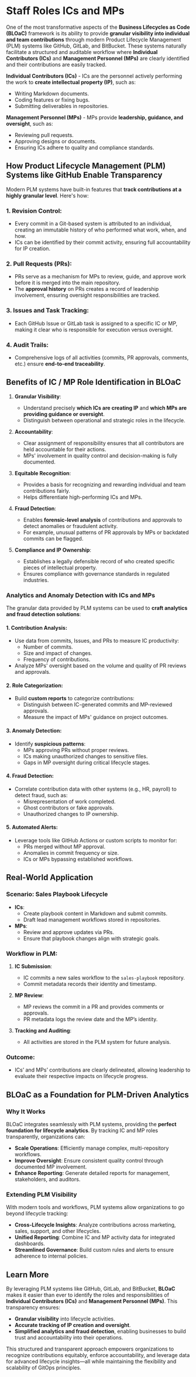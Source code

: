 # Staff Roles ICs and MPs

One of the most transformative aspects of the **Business Lifecycles as Code (BLOaC)** framework is its ability to provide **granular visibility into individual and team contributions** through modern Product Lifecycle Management (PLM) systems like GitHub, GitLab, and BitBucket. These systems naturally facilitate a structured and auditable workflow where **Individual Contributors (ICs)** and **Management Personnel (MPs)** are clearly identified and their contributions are easily tracked.

**Individual Contributors (ICs)** - ICs are the personnel actively performing the work to **create intellectual property (IP)**, such as:
- Writing Markdown documents.
- Coding features or fixing bugs.
- Submitting deliverables in repositories.

**Management Personnel (MPs)** - MPs provide **leadership, guidance, and oversight**, such as:
- Reviewing pull requests.
- Approving designs or documents.
- Ensuring ICs adhere to quality and compliance standards.

## How Product Lifecycle Management (PLM) Systems like GitHub Enable Transparency

Modern PLM systems have built-in features that **track contributions at a highly granular level**. Here's how:

### **1. Revision Control**:
- Every commit in a Git-based system is attributed to an individual, creating an immutable history of who performed what work, when, and how.
- ICs can be identified by their commit activity, ensuring full accountability for IP creation.

### **2. Pull Requests (PRs)**:
- PRs serve as a mechanism for MPs to review, guide, and approve work before it is merged into the main repository.
- The **approval history** on PRs creates a record of leadership involvement, ensuring oversight responsibilities are tracked.

### **3. Issues and Task Tracking**:
- Each GitHub Issue or GitLab task is assigned to a specific IC or MP, making it clear who is responsible for execution versus oversight.

### **4. Audit Trails**:
- Comprehensive logs of all activities (commits, PR approvals, comments, etc.) ensure **end-to-end traceability**.

## Benefits of IC / MP Role Identification in BLOaC

1. **Granular Visibility**:
   - Understand precisely **which ICs are creating IP** and **which MPs are providing guidance or oversight**.
   - Distinguish between operational and strategic roles in the lifecycle.

2. **Accountability**:
   - Clear assignment of responsibility ensures that all contributors are held accountable for their actions.
   - MPs' involvement in quality control and decision-making is fully documented.

3. **Equitable Recognition**:
   - Provides a basis for recognizing and rewarding individual and team contributions fairly.
   - Helps differentiate high-performing ICs and MPs.

4. **Fraud Detection**:
   - Enables **forensic-level analysis** of contributions and approvals to detect anomalies or fraudulent activity.
   - For example, unusual patterns of PR approvals by MPs or backdated commits can be flagged.

5. **Compliance and IP Ownership**:
   - Establishes a legally defensible record of who created specific pieces of intellectual property.
   - Ensures compliance with governance standards in regulated industries.

### Analytics and Anomaly Detection with ICs and MPs

The granular data provided by PLM systems can be used to **craft analytics and fraud detection solutions**:

#### **1. Contribution Analysis**:
- Use data from commits, Issues, and PRs to measure IC productivity:
  - Number of commits.
  - Size and impact of changes.
  - Frequency of contributions.
- Analyze MPs' oversight based on the volume and quality of PR reviews and approvals.

#### **2. Role Categorization**:
- Build **custom reports** to categorize contributions:
  - Distinguish between IC-generated commits and MP-reviewed approvals.
  - Measure the impact of MPs' guidance on project outcomes.

#### **3. Anomaly Detection**:
- Identify **suspicious patterns**:
  - MPs approving PRs without proper reviews.
  - ICs making unauthorized changes to sensitive files.
  - Gaps in MP oversight during critical lifecycle stages.

#### **4. Fraud Detection**:
- Correlate contribution data with other systems (e.g., HR, payroll) to detect fraud, such as:
  - Misrepresentation of work completed.
  - Ghost contributors or fake approvals.
  - Unauthorized changes to IP ownership.

#### **5. Automated Alerts**:
- Leverage tools like GitHub Actions or custom scripts to monitor for:
  - PRs merged without MP approval.
  - Anomalies in commit frequency or size.
  - ICs or MPs bypassing established workflows.

## **Real-World Application**

### **Scenario: Sales Playbook Lifecycle**
- **ICs**:
  - Create playbook content in Markdown and submit commits.
  - Draft lead management workflows stored in repositories.
- **MPs**:
  - Review and approve updates via PRs.
  - Ensure that playbook changes align with strategic goals.

### **Workflow in PLM**:
1. **IC Submission**:
   - IC commits a new sales workflow to the `sales-playbook` repository.
   - Commit metadata records their identity and timestamp.

2. **MP Review**:
   - MP reviews the commit in a PR and provides comments or approvals.
   - PR metadata logs the review date and the MP’s identity.

3. **Tracking and Auditing**:
   - All activities are stored in the PLM system for future analysis.

### **Outcome**:
- ICs’ and MPs’ contributions are clearly delineated, allowing leadership to evaluate their respective impacts on lifecycle progress.

## BLOaC as a Foundation for PLM-Driven Analytics

### **Why It Works**
BLOaC integrates seamlessly with PLM systems, providing the **perfect foundation for lifecycle analytics**. By tracking IC and MP roles transparently, organizations can:

- **Scale Operations**: Efficiently manage complex, multi-repository workflows.
- **Improve Oversight**: Ensure consistent quality control through documented MP involvement.
- **Enhance Reporting**: Generate detailed reports for management, stakeholders, and auditors.

### **Extending PLM Visibility**
With modern tools and workflows, PLM systems allow organizations to go beyond lifecycle tracking:
- **Cross-Lifecycle Insights**: Analyze contributions across marketing, sales, support, and other lifecycles.
- **Unified Reporting**: Combine IC and MP activity data for integrated dashboards.
- **Streamlined Governance**: Build custom rules and alerts to ensure adherence to internal policies.

## Learn More

By leveraging PLM systems like GitHub, GitLab, and BitBucket, **BLOaC** makes it easier than ever to identify the roles and responsibilities of **Individual Contributors (ICs)** and **Management Personnel (MPs)**. This transparency ensures:

- **Granular visibility** into lifecycle activities.
- **Accurate tracking of IP creation and oversight**.
- **Simplified analytics and fraud detection**, enabling businesses to build trust and accountability into their operations.

This structured and transparent approach empowers organizations to recognize contributions equitably, enforce accountability, and leverage data for advanced lifecycle insights—all while maintaining the flexibility and scalability of GitOps principles.
